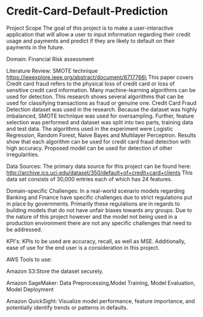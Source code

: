 # Credit-Card-Default-Prediction

Project Scope 
The goal of this project is to make a user-interactive application that will allow a user to input information regarding their credit usage and payments and predict if they are likely to default on their payments in the future.

Domain:
Financial Risk assessment

Literature Review:
SMOTE technique\
https://ieeexplore.ieee.org/abstract/document/8717766\
This paper covers Credit card fraud refers to the physical loss of credit card or loss of sensitive credit card information. Many machine-learning algorithms can be used for detection. This research shows several algorithms that can be used for classifying transactions as fraud or genuine one. Credit Card Fraud Detection dataset was used in the research. Because the dataset was highly imbalanced, SMOTE technique was used for oversampling. Further, feature selection was performed and dataset was split into two parts, training data and test data. The algorithms used in the experiment were Logistic Regression, Random Forest, Naive Bayes and Multilayer Perceptron. Results show that each algorithm can be used for credit card fraud detection with high accuracy. Proposed model can be used for detection of other irregularities.



Data Sources:
The primary data source for this project can be found here:
http://archive.ics.uci.edu/dataset/350/default+of+credit+card+clients
This data set consists of 30,000 entries each of which has 24 features.

Domain-specific Challenges:
In a real-world scenario models regarding Banking and Finance have specific challenges due to strict regulations put in place by governments. Primarily these regulations are in regards to building models that do not have unfair biases towards any groups. Due to the nature of this project however and the model not being used in a production environment there are not any specific challenges that need to be addressed.

KPI's:
KPIs to be used are accuracy, recall, as well as MSE. Additionally, ease of use for the end user is a consideration in this project.

AWS Tools to use:

Amazon S3:Store the dataset securely.

Amazon SageMaker: Data Preprocessing,Model Training, Model Evaluation, Model Deployment

Amazon QuickSight: Visualize model performance, feature importance, and potentially identify trends or patterns in defaults.
